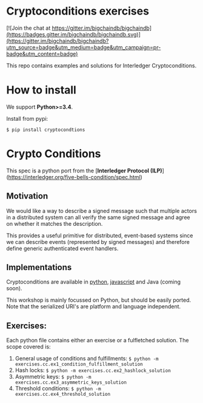 # Cryptoconditions exercises

[![Join the chat at https://gitter.im/bigchaindb/bigchaindb](https://badges.gitter.im/bigchaindb/bigchaindb.svg)](https://gitter.im/bigchaindb/bigchaindb?utm_source=badge&utm_medium=badge&utm_campaign=pr-badge&utm_content=badge)

This repo contains examples and solutions for Interledger Cryptoconditions.

# How to install

We support **Python>=3.4**.

Install from pypi:

```
$ pip install cryptocondtions
```

# Crypto Conditions

This spec is a python port from the [**Interledger Protocol (ILP)**]
(https://interledger.org/five-bells-condition/spec.html)

## Motivation

We would like a way to describe a signed message such that multiple actors in a
distributed system can all verify the same signed message and agree on whether
it matches the description.

This provides a useful primitive for distributed, event-based systems since we
can describe events (represented by signed messages) and therefore define
generic authenticated event handlers.

## Implementations

Cryptoconditions are available in [python](https://github.com/bigchaindb/cryptoconditions), 
[javascript](https://github.com/interledger/five-bells-condition) and Java (coming soon).

This workshop is mainly focussed on Python, but should be easily ported.
Note that the serialized URI's are platform and language independent.

## Exercises:

Each python file contains either an exercise or a fulfletched solution.
The scope covered is:

1. General usage of conditions and fulfillments: `$ python -m exercises.cc.ex1_condition_fulfillment_solution`
2. Hash locks: `$ python -m exercises.cc.ex2_hashlock_solution`
3. Asymmetric keys: `$ python -m exercises.cc.ex3_asymmetric_keys_solution`
4. Threshold conditions: `$ python -m exercises.cc.ex4_threshold_solution`